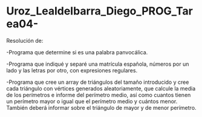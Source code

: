 # Uroz_LealdeIbarra_Diego_PROG_Tarea04-

Resolución de:

-Programa que determine si es una palabra panvocálica.

-Programa que indiqué y separé una matrícula española, números por un lado y las letras por otro, con expresiones regulares.

-Programa que cree un array de triángulos del tamaño introducido y cree cada triángulo con vértices generados aleatoriamente, que     calcule la media de los perímetros e informe del perímetro medio, así como cuantos tienen un perímetro mayor o igual que el perímetro medio y cuántos menor. También deberá informar sobre el triángulo de mayor y de menor perímetro.
